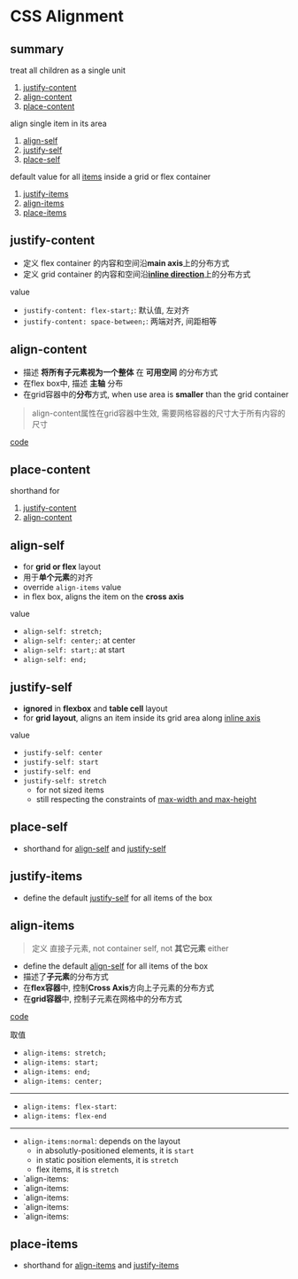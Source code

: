 # CSS Alignment

## summary

treat all children as a single unit

1. [justify-content](#justify-content)
2. [align-content](#align-content)
3. [place-content](#place-content)

align single item in its area

1. [align-self](#align-self)
2. [justify-self](#justify-self)
3. [place-self](#place-self)

default value for all [items](css-flex.md#what-is-this) inside a grid or flex container

1. [justify-items](#justify-items)
2. [align-items](#align-items)
3. [place-items](#place-items)

## justify-content

- 定义 flex container 的内容和空间沿**main axis**上的分布方式
- 定义 grid container 的内容和空间沿[**inline direction**](css-grid-foundation.md#feature)上的分布方式

value

- `justify-content: flex-start;`: 默认值, 左对齐
- `justify-content: space-between;`: 两端对齐, 间距相等


## align-content

- 描述 **将所有子元素视为一个整体** 在 **可用空间** 的分布方式
- 在flex box中, 描述 **主轴** 分布
- 在grid容器中的**分布**方式, when use area is **smaller** than the grid container

> align-content属性在grid容器中生效, 需要网格容器的尺寸大于所有内容的尺寸

[code](css-align.md)

## place-content

shorthand for

1. [justify-content](#justify-content)
2. [align-content](#align-content)

## align-self

- for **grid or flex** layout
- 用于**单个元素**的对齐
- override `align-items` value
- in flex box, aligns the item on the **cross axis**

value

- `align-self: stretch;`
- `align-self: center;`: at center
- `align-self: start;`: at start
- `align-self: end;`

## justify-self

- **ignored** in **flexbox** and **table cell** layout
- for **grid layout**, aligns an item inside its grid area along [inline axis](css-grid-foundation.md#feature)

value

- `justify-self: center`
- `justify-self: start`
- `justify-self: end`
- `justify-self: stretch`
  - for not sized items
  - still respecting the constraints of [max-width and max-height](css-box-model-properties.md#content)

## place-self

- shorthand for [align-self](#align-self) and [justify-self](#justify-self)

## justify-items

- define the default [justify-self](#justify-self) for all items of the box

## align-items

> 定义 直接子元素, not container self, not **其它元素** either

- define the default [align-self](#align-self) for all items of the box
- 描述了**子元素**的分布方式
- 在**flex容器**中, 控制**Cross Axis**方向上子元素的分布方式
- 在**grid容器**中, 控制子元素在网格中的分布方式

[code](css-align.md)

取值

- `align-items: stretch;`
- `align-items: start;`
- `align-items: end;`
- `align-items: center;`

---

- `align-items: flex-start`:
- `align-items: flex-end`

___

- `align-items:normal`: depends on the layout
  - in absolutly-positioned elements, it is `start`
  - in static position elements, it is `stretch`
  - flex items, it is `stretch`
- `align-items:
- `align-items:
- `align-items:
- `align-items:
- `align-items:

## place-items

- shorthand for [align-items](#align-items) and [justify-items](#justify-items)